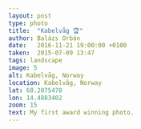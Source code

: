 ```yaml
---
layout: post
type: photo
title:  "Kabelvåg 🏆"
author: Balázs Orbán
date:   2016-11-21 19:00:00 +0100
taken:  2015-07-09 13:47
tags: landscape
image: 5
alt: Kabelvåg, Norway
location: Kabelvåg, Norway
lat: 68.2075478
lon: 14.4883402
zoom: 15
text: My first award winning photo.
---
```


